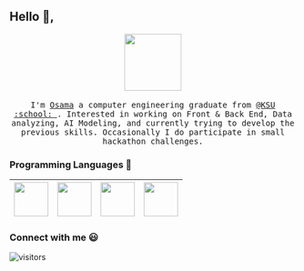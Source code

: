 
## Hello :wave:, 

<p align="center">
  <img src="https://computerheritagegroup.org/images/945cebc6-37a9-4872-ba83-d50f26d1eacb.gif" width=100>
  <br><br>
  <samp>
    I'm <a href="https://github.com/OsamaQh4/">Osama</a> a computer engineering graduate from <a href="https://www.ksu.edu.sa/">@KSU :school: </a>. Interested in working on Front & Back End, Data analyzing, AI Modeling, and currently trying to develop the previous skills. Occasionally I do participate in small hackathon challenges. 
  </samp>
</p>

### Programming Languages  :rocket:
|<img src="https://raw.githubusercontent.com/coderjojo/coderjojo/master/img/cpp.png" width=60> | <img src="https://raw.githubusercontent.com/coderjojo/coderjojo/master/img/js.png" width=60> | <img src="https://raw.githubusercontent.com/coderjojo/coderjojo/master/img/python.svg" width=60> | <img src="https://brandslogos.com/wp-content/uploads/images/large/java-logo-1.png" width=60>
|:---:|:---:|:---:|:---:|


<!-- ### Tools :fire:
|<img src="https://upload.wikimedia.org/wikipedia/commons/thumb/3/38/Jupyter_logo.svg/1200px-Jupyter_logo.svg.png" width=60> | <img src="https://raw.githubusercontent.com/coderjojo/coderjojo/master/img/github.svg" width=60> |
|:---:|:---:| -->

### Connect with me :smiley:

  ![visitors](https://visitor-badge.glitch.me/badge?page_id=OsamaQh4/OsamaQh4)
